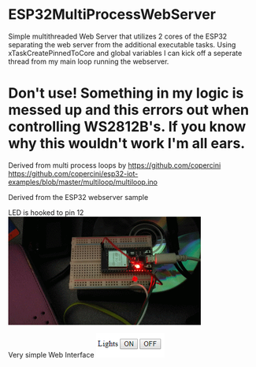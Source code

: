 # ESP32MultiProcessWebServer
Simple multithreaded Web Server that utilizes 2 cores of the ESP32 separating the web server from the additional executable tasks. Using xTaskCreatePinnedToCore and global variables I can kick off a seperate thread from my main loop running the webserver. 

# Don't use! Something in my logic is messed up and this errors out when controlling WS2812B's. If you know why this wouldn't work I'm all ears.

Derived from multi process loops by https://github.com/copercini
https://github.com/copercini/esp32-iot-examples/blob/master/multiloop/multiloop.ino

Derived from the ESP32 webserver sample

LED is hooked to pin 12
![alt text](https://github.com/MrRedBeard/ESP32MultiProcessWebServer/raw/master/Board.gif)

Very simple Web Interface
![alt text](https://github.com/MrRedBeard/ESP32MultiProcessWebServer/raw/master/WebInterface.PNG)
